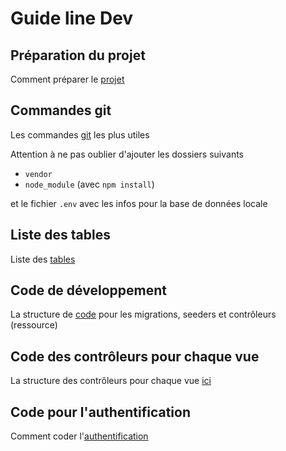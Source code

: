 # Guide line Dev

## Préparation du projet

Comment préparer le [projet](Article/preparer.md)

## Commandes git

Les commandes [git](Article/git.md) les plus utiles

Attention à ne pas oublier d'ajouter les dossiers suivants
* `vendor`
* `node_module` (avec `npm install`)

et le fichier `.env` avec les infos pour la base de données locale

## Liste des tables

Liste des [tables](Article/tables.md)


## Code de développement

La structure de [code](Article/backend.md) pour les migrations, seeders et contrôleurs (ressource)

## Code des contrôleurs pour chaque vue

La structure des contrôleurs pour chaque vue [ici](Article/controleurVue.md)

## Code pour l'authentification

Comment coder l'[authentification](Article/authentification.md)
